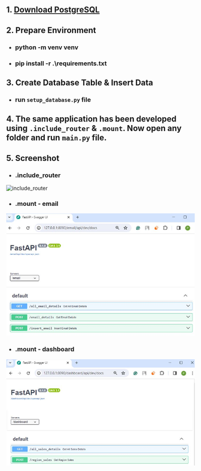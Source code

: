 ## 1. [Download PostgreSQL](https://www.enterprisedb.com/postgresql-tutorial-resources-training-2?uuid=d0ed4d28-191f-4273-b6a9-427ab0b4c448&campaignId=Product_Trial_PostgreSQL_15)

## 2. Prepare Environment
-   ### python -m venv venv
-   ### pip install -r .\requirements.txt

## 3. Create Database Table & Insert Data
-   ### run `setup_database.py` file

## 4. The same application has been developed using `.include_router` & `.mount`. Now open any folder and run `main.py` file.

## 5. Screenshot
-   ### .include_router
![include_router](https://github.com/pranabkumarpaul/FastAPI_Backend/main/Screenshot/include_router.JPG)

-   ### .mount - email
![mount_email](Screenshot\mount_email.JPG)

-   ### .mount - dashboard
![mount_Dashboard](Screenshot\mount_dashboard.JPG)
